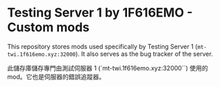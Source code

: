 # Testing Server 1 by 1F616EMO - Custom mods

This repository stores mods used specifically by Testing Server 1 (`mt-twi.1f616emo.xyz:32000`). It also serves as the bug tracker of the server.

此儲存庫儲存專門由測試伺服器 1 (`mt-twi.1f616emo.xyz:32000``) 使用的 mod。它也是伺服器的錯誤追蹤器。